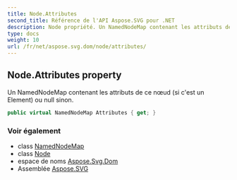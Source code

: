 ```yaml
---
title: Node.Attributes
second_title: Référence de l'API Aspose.SVG pour .NET
description: Node propriété. Un NamedNodeMap contenant les attributs de ce nœud si cest un Element ou null sinon.
type: docs
weight: 10
url: /fr/net/aspose.svg.dom/node/attributes/
---
```

## Node.Attributes property

Un NamedNodeMap contenant les attributs de ce nœud (si c'est un Element) ou null sinon.

```csharp
public virtual NamedNodeMap Attributes { get; }
```

### Voir également

* class [NamedNodeMap](../../../aspose.svg.collections/namednodemap/)
* class [Node](../)
* espace de noms [Aspose.Svg.Dom](../../node/)
* Assemblée [Aspose.SVG](../../../)


